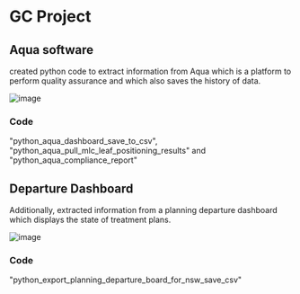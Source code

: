 # GC Project

## Aqua software
created python code to extract information from Aqua which is a platform to perform quality assurance and which also saves the history of data.

![image](https://github.com/felixbockel/gc_aqua_code/assets/128773755/4b231343-2f46-4744-97fd-cfce87925fc8)

### Code
"python_aqua_dashboard_save_to_csv", "python_aqua_pull_mlc_leaf_positioning_results" and "python_aqua_compliance_report"

## Departure Dashboard

Additionally, extracted information from a planning departure dashboard which displays the state of treatment plans.

![image](https://github.com/felixbockel/gc_aqua_code/assets/128773755/8269718e-3d40-405a-ad51-d895b75d6847)

### Code

"python_export_planning_departure_board_for_nsw_save_csv"
